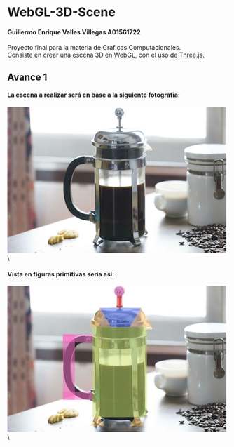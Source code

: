 # WebGL-3D-Scene

#### Guillermo Enrique Valles Villegas A01561722
Proyecto final para la materia de Graficas Computacionales.\
Consiste en crear una escena 3D en [WebGL](https://get.webgl.org), con el uso de [Three.js](https://threejs.org).
## Avance 1
#### La escena a realizar será en base a la siguiente fotografia:
![Foto prensa](./frenchpress.jpg)\
#### Vista en figuras primitivas sería asi:
![Foto prensa](./frenchpressFigures.jpg)\


